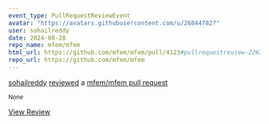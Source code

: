 ```yaml
---
event_type: PullRequestReviewEvent
avatar: "https://avatars.githubusercontent.com/u/26844782?"
user: sohailreddy
date: 2024-08-28
repo_name: mfem/mfem
html_url: https://github.com/mfem/mfem/pull/4123#pullrequestreview-2267240470
repo_url: https://github.com/mfem/mfem
---
```


<a href='https://github.com/sohailreddy' target='_blank'>sohailreddy</a> <a href='https://github.com/mfem/mfem/pull/4123#pullrequestreview-2267240470' target='_blank'>reviewed</a> a <a href='https://github.com/mfem/mfem/pull/4123' target='_blank'>mfem/mfem pull request</a>

<small>None</small>

<a href='https://github.com/mfem/mfem/pull/4123#pullrequestreview-2267240470' target='_blank'>View Review</a>